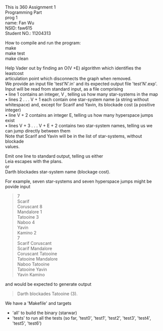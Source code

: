 This is 360 Assignment 1  
Programming Part  
prog 1  
name: Fan Wu  
NSID: faw615  
Student NO.: 11204313  

How to compile and run the program:  
make  
make test  
make clean  

Help Vader out by finding an O(V +E) algorithm which identifies the leastcost  
articulation point which disconnects the graph when removed.  
We provide an input file 'test'N'.in' and its expected output file 'test'N'.exp'.
Input will be read from standard input, as a file comprising  
• line 1 contains an integer, V , telling us how many star-systems in the map  
• lines 2 . . . V + 1 each contain one star-system name (a string without  
whitespace) and, except for Scarif and Yavin, its blockade cost (a positive  
integer)  
• line V + 2 contains an integer E, telling us how many hyperspace jumps  
exist  
• lines V + 3 . . . V + E + 2 contains two star-system names, telling us we  
can jump directly between them  
Note that Scarif and Yavin will be in the list of star-systems, without blockade  
values.  

Emit one line to standard output, telling us either  
Leia escapes with the plans.  
or  
Darth blockades star-system name (blockage cost).  
  
For example, seven star-systems and seven hyperspace jumps might be povide input  
>   7  
>   Scarif  
>   Coruscant 8  
>   Mandalore 1  
>   Tatooine 3  
>   Naboo 4  
>   Yavin  
>   Kamino 2  
>   7  
>   Scarif Coruscant  
>   Scarif Mandalore  
>   Coruscant Tatooine  
>   Tatooine Mandalore  
>   Naboo Tatooine  
>   Tatooine Yavin  
>   Yavin Kamino  
  
and would be expected to generate output  
>   Darth blockades Tatooine (3).  
  
We have a 'Makefile' and targets  
* 'all' to build the binary (starwar)  
* 'tests' to run all the tests (so far, 'test0', 'test1', 'test2', 'test3', 'test4', 'test5', 'test6')

  
